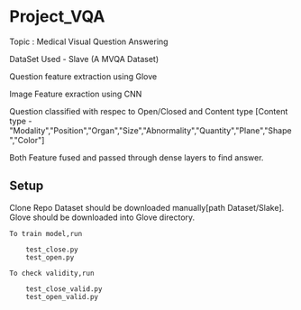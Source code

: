 # Project_VQA

Topic : Medical Visual Question Answering

DataSet Used - Slave (A MVQA Dataset)

Question feature extraction using Glove

Image Feature exraction using CNN

Question classified with respec to Open/Closed and Content type
[Content type - "Modality","Position","Organ","Size","Abnormality","Quantity","Plane","Shape","Color"]

Both Feature fused and passed through dense layers to find answer.

## Setup

Clone Repo
Dataset should be downloaded manually[path Dataset/Slake].
Glove should be downloaded into Glove directory.

    To train model,run

        test_close.py
        test_open.py
    
    To check validity,run

        test_close_valid.py
        test_open_valid.py